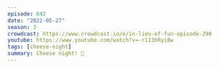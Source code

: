 ```yaml
---
episode: 642
date: "2022-05-27"
season: 3
crowdcast: https://www.crowdcast.io/e/in-lieu-of-fun-episode-298
youtube: https://www.youtube.com/watch?v=-r113hRyi8w
tags: [cheese-night]
summary: Cheese night! 🧀
---
```

